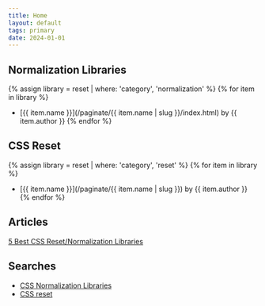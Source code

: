 ```yaml
---
title: Home
layout: default
tags: primary
date: 2024-01-01
---
```

## Normalization Libraries

{% assign library = reset | where: 'category', 'normalization' %}
{% for item in library %}
- [{{ item.name }}](/paginate/{{ item.name | slug }}/index.html) by {{ item.author }}
{% endfor %}

## CSS Reset

{% assign library = reset | where: 'category', 'reset' %}
{% for item in library %}
- [{{ item.name }}](/paginate/{{ item.name | slug }}) by {{ item.author }}
{% endfor %}

## Articles

[5 Best CSS Reset/Normalization Libraries](https://krdevnotes.com/5-best-css-reset-normalization-libraries/#:~:text=CSS%20Normalization,-Just%20like%20CSS&text=The%20goal%20of%20a%20normalization,is%20consistent%20across%20different%20browsers.)

## Searches

- [CSS Normalization Libraries](https://www.google.ch/search?q=CSS+Normalization+Libraries)
- [CSS reset](https://www.google.ch/search?q=css+reset)